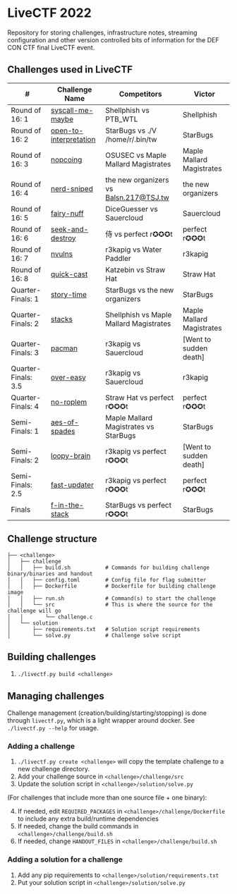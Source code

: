 # LiveCTF 2022

Repository for storing challenges, infrastructure notes, streaming configuration and other version controlled bits of information for the DEF CON CTF final LiveCTF event.

## Challenges used in LiveCTF

| #                   | Challenge Name                                                | Competitors                             | Victor                    |
|---------------------|---------------------------------------------------------------|-----------------------------------------|---------------------------|
| Round of 16: 1      | [syscall-me-maybe](./challenges/syscall-me-maybe)             | Shellphish vs PTB_WTL                   | Shellphish                |
| Round of 16: 2      | [open-to-interpretation](./challenges/open-to-interpretation) | StarBugs vs ./V /home/r/.bin/tw         | StarBugs                  |
| Round of 16: 3      | [nopcoing](./challenges/nopcoding)                             | OSUSEC vs Maple Mallard Magistrates     | Maple Mallard Magistrates |
| Round of 16: 4      | [nerd-sniped](./challenges/nerd-sniped)                       | the new organizers vs Balsn.217@TSJ.tw  | the new organizers        |
| Round of 16: 5      | [fairy-nuff](./challenges/fairy-nuff)                         | DiceGuesser vs Sauercloud               | Sauercloud                |
| Round of 16: 6      | [seek-and-destroy](./challenges/seek-and-destroy)             | 侍‎ vs perfect r✪✪✪t            | perfect r✪✪✪t             |
| Round of 16: 7      | [nvulns](./challenges/nvulns)                                 | r3kapig vs Water Paddler                | r3kapig                   |
| Round of 16: 8      | [quick-cast](./challenges/quick-cast)                         | Katzebin vs Straw Hat                   | Straw Hat                 |
| Quarter-Finals: 1   | [story-time](./challenges/story-time)                         | StarBugs vs the new organizers          | StarBugs                  |
| Quarter-Finals: 2   | [stacks](./challenges/stacks)                                 | Shellphish vs Maple Mallard Magistrates | Maple Mallard Magistrates |
| Quarter-Finals: 3   | [pacman](./challenges/pacman)                                 | r3kapig vs Sauercloud                   | [Went to sudden death]    |
| Quarter-Finals: 3.5 | [over-easy](./challenges/over-easy)                           | r3kapig vs Sauercloud                   | r3kapig                   |
| Quarter-Finals: 4   | [no-roplem](./challenges/no-roplem)                           | Straw Hat vs perfect r✪✪✪t             | perfect r✪✪✪t             |
| Semi-Finals: 1      | [aes-of-spades](./challenges/aes-of-spades)                   | Maple Mallard Magistrates vs StarBugs   | StarBugs                  |
| Semi-Finals: 2      | [loopy-brain](./challenges/loopy-brain)                       | r3kapig vs perfect r✪✪✪t               | [Went to sudden death]    |
| Semi-Finals: 2.5    | [fast-updater](./challenges/fast-updater)                     | r3kapig vs perfect r✪✪✪t               | perfect r✪✪✪t             |
| Finals              | [f-in-the-stack](./challenges/f-in-the-stack)                 | StarBugs vs perfect r✪✪✪t              | StarBugs                  |



## Challenge structure

```
├── <challenge>
│   ├── challenge
│   │   ├── build.sh           # Commands for building challenge binary/binaries and handout
│   │   ├── config.toml        # Config file for flag submitter
│   │   ├── Dockerfile         # Dockerfile for building challenge image
│   │   ├── run.sh             # Command(s) to start the challenge
│   │   └── src                # This is where the source for the challenge will go
│   │       └── challenge.c
│   └── solution
│       ├── requirements.txt   # Solution script requirements
│       └── solve.py           # Challenge solve script
```

## Building challenges
1. `./livectf.py build <challenge>`

## Managing challenges
Challenge management (creation/building/starting/stopping) is done through `livectf.py`, which is a light wrapper around docker. See `./livectf.py --help` for usage.

### Adding a challenge
1. `./livectf.py create <challenge>` will copy the template challenge to a new challenge directory.
2. Add your challenge source in `<challenge>/challenge/src`
3. Update the solution script in `<challenge>/solution/solve.py`

(For challenges that include more than one source file + one binary):

4. If needed, edit `REQUIRED_PACKAGES` in `<challenge>/challenge/Dockerfile` to include any extra build/runtime dependencies
5. If needed, change the build commands in `<challenge>/challenge/build.sh`
6. If needed, change `HANDOUT_FILES` in `<challenge>/challenge/build.sh`


### Adding a solution for a challenge
1. Add any pip requirements to `<challenge>/solution/requirements.txt`
2. Put your solution script in `<challenge>/solution/solve.py`
